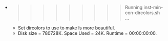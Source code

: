 * >>>>>>>>> Running inst-min-con-dircolors.sh ...
  * Set dircolors to use  to make ls more beautiful.
  * Disk size = 780728K. Space Used = 24K. Runtime = 00:00:00:00.
